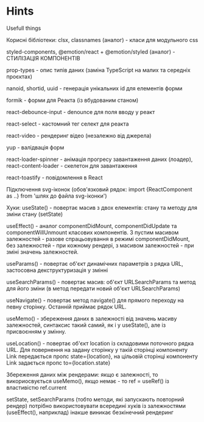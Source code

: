 # Hints
Usefull things

Корисні бібліотеки:
clsx, classnames (аналог) - класи для модульного css

styled-components, @emotion/react +  @emotion/styled (аналог) - СТИЛІЗАЦІЯ КОМПОНЕНТІВ

prop-types - опис типів даних (заміна TypeScript на малих та середніх проєктах)

nanoid, shortid, uuid - генерація унікальних id для елементів форми

formik - форми для Реакта (із вбудованим станом)

react-debounce-input - denounce для поля вводу у реакт

react-select - кастомний тег селект для реакта

react-video - рендеринг відео (незалежно від джерела)

yup - валідвація форм

react-loader-spinner - анімація прогресу завантаження даних (лоадер), react-content-loader - скелетон для завантаження 

react-toastify - повідомлення в React



Підключення svg-іконок (обов'язковий рядок: import {ReactComponent as ..} from 'шлях до файла svg-іконки')

Хуки:
useState() - повертає масив з двох елементів: стану та методу для зміни стану (setState)

useEffect() - аналог componentDidMount, componentDidUpdate та componentWillUnmount класових компонентів. З пустим масивом залежностей - разове спрацьовування в режимі componentDidMount, без залежностей - при кожному рендері, з масивом залежностей - при зміні значень залежностей.

useParams() - повертає об'єкт динамічних параметрів з рядка URL, застосовна декструктуризація у змінні

useSearchParams() - повертає масив: об'єкт URLSearchParams та метод для його зміни (в метод передати новий об'єкт URLSearchParams)

useNavigate() - повертає метод navigate() для прямого переходу на певну сторінку. Останній приймає рядок URL.

useMemo() - збереження даних в залежності від значень масиву залежностей, синтаксис такий самий, як і у useState(), але із присвоєнням у змінну. 

useLocation() - повертає об'єкт location із складовими поточного рядка URL. Для повернення на задану сторінку у такій сторінці компонентy Link передається пропс state={location}, на цільовій сторінці компоненту Link задається пропс to={location.state}

Збереження даних між рендерами: якщо є залежності, то викориосвується useMemo(), якщо немає - то ref = useRef() із властивістю ref.current

setState, setSearchParams (тобто методи, які запускають повторний рендер) потрібно використовувати всередині хуків із залежностями (useEffect(), наприклад) інакше виникає безкінечний рендеринг
